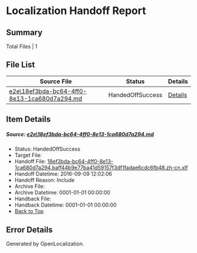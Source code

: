 # <a name='report-top'></a> Localization Handoff Report

## Summary
 Total Files | 1

## File List
 Source File | Status | Details 
 ----------- | ------ | ------- 
 [e2e\18ef3bda-bc64-4ff0-8e13-1ca680d7a294.md](https://github.com/OpenLocalizationTestOrg/ol-test0/blob/b13cb16929311554e46f333c11488c419e9f2608/e2e/18ef3bda-bc64-4ff0-8e13-1ca680d7a294.md) | HandedOffSuccess | [Details](#62b853e23b5e4808df44eaf8c80e5b4f067221562)

## Item Details
##### <a name='62b853e23b5e4808df44eaf8c80e5b4f067221562'></a> Source: [e2e\18ef3bda-bc64-4ff0-8e13-1ca680d7a294.md](https://github.com/OpenLocalizationTestOrg/ol-test0/blob/b13cb16929311554e46f333c11488c419e9f2608/e2e/18ef3bda-bc64-4ff0-8e13-1ca680d7a294.md)
* Status: HandedOffSuccess
* Target File: 
* Handoff File: [18ef3bda-bc64-4ff0-8e13-1ca680d7a294.baff44b9e77ba41d59157f3df1fadae6cdc6fb48.zh-cn.xlf](https://github.com/OpenLocalizationTestOrg/ol-test0-handoff/blob/c3f0bb52979b1cf8e2543279b9f6fe33ad92c279/ol-handoff/OpenLocalizationTestOrg/ol-test0-zhcn/yuwzho/ht/18ef3bda-bc64-4ff0-8e13-1ca680d7a294.baff44b9e77ba41d59157f3df1fadae6cdc6fb48.zh-cn.xlf)
* Handoff Datetime: 2016-09-09 12:02:06
* Handoff Reason: Include
* Archive File: 
* Archive Datetime: 0001-01-01 00:00:00
* Handback File: 
* Handback Datetime: 0001-01-01 00:00:00
* [Back to Top](#report-top)


## Error Details

Generated by OpenLocalization.
